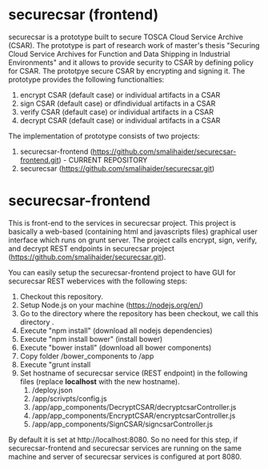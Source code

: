 # securecsar (frontend)

securecsar is a prototype built to secure TOSCA Cloud Service Archive (CSAR). The prototype is part of research work of master's thesis "Securing Cloud Service Archives for Function and Data Shipping in Industrial Environments" and it allows to provide security to CSAR by defining policy for CSAR. The prototpye secure CSAR by encrypting and signing it. The prototype provides the following functionalties:

1. encrypt CSAR (default case) or individual artifacts in a CSAR
1. sign CSAR (default case) or
dfindividual artifacts in a CSAR
1. verify CSAR (default case) or individual artifacts in a CSAR
1. decrypt CSAR (default case) or individual artifacts in a CSAR

The implementation of prototype consists of two projects:
1. securecsar-frontend (https://github.com/smalihaider/securecsar-frontend.git) - CURRENT REPOSITORY
1. securecsar (https://github.com/smalihaider/securecsar.git)

# securecsar-frontend
This is front-end to the services in securecsar project. This project is basically a web-based (containing html and javascripts files) graphical user interface which runs on grunt server. The project calls encrypt, sign, verify, and decrypt REST endpoints in securecsar project (https://github.com/smalihaider/securecsar.git).

You can easily setup the securecsar-frontend project to have GUI for securecsar REST webervices with the following steps:

1. Checkout this repository.
1. Setup Node.js on your machine (https://nodejs.org/en/)
1. Go to the directory where the repository has been checkout, we call this directory <securecscar-frontend>.
1. Execute "npm install" (download all nodejs dependencies)
1. Execute "npm install bower" (install bower)
1. Execute "bower install" (download all bower components)
1. Copy folder <securecscar-frontend>/bower_components to <securecscar-frontend>/app
1. Execute "grunt install
1. Set hostname of securecsar service (REST endpoint) in the following files (replace **localhost** with the new hostname). 
   1. <securecscar-frontend>/deploy.json
   1. <securecscar-frontend>/app/scrivpts/config.js
   1. <securecscar-frontend>/app/app_components/DecryptCSAR/decryptcsarController.js
   1. <securecscar-frontend>/app/app_components/EncryptCSAR/encryptcsarController.js
   1. <securecscar-frontend>/app/app_components/SignCSAR/signcsarController.js

By default it is set at http://localhost:8080. So no need for this step, if securecsar-frontend and securecsar services are running on the same machine and server of securecsar services is configured at port 8080.

